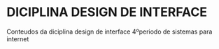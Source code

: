 # DICIPLINA DESIGN DE INTERFACE
 Conteudos da diciplina design de interface 4ºperiodo de sistemas para internet
